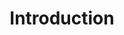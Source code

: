 ---
title: Introduction
content-type: "js-doc"
order: 1

sections:
  - content: |
      Stitch.js is a JavaScript client for integrating Stitch's data source creation and configuration workflows seamlessly into your web application. Using a pop-up window, end-users can:

        - Create a source of a particular type, such as Marketo or Salesforce
        - Authorize an existing source
        - Run a connection check for an existing source and discover its schema
        - Select streams (tables) to replicate for an existing source
        - Edit an existing source

  - title: "Data Sources and Connection Steps"
    anchor: "data-sources-connection-steps"
    content: |
      Stitch data sources require a unique sequence of [connection steps]({{ api.section | flatify | prepend: site.baseurl | append: api.data-structures.connection-steps.section }}) specific to the source `type` to be fully configured. 

      When a user is sent to a particular step using Stitch.js, the user will also be prompted to complete any successive steps to complete configuration of the source. For example: When the `addSource` function is used, the user will be prompted to first add the data source. The user will next be directed to authorize the source and select the streams they want to replicate.
---